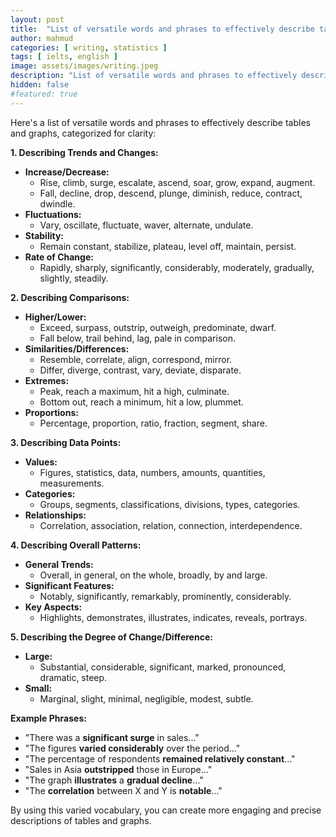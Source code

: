 ```yaml
---
layout: post
title:  "List of versatile words and phrases to effectively describe tables and graphs"
author: mahmud
categories: [ writing, statistics ]
tags: [ ielts, english ]
image: assets/images/writing.jpeg
description: "List of versatile words and phrases to effectively describe tables and graphs"
hidden: false
#featured: true
---
```


Here's a list of versatile words and phrases to effectively describe tables and graphs, categorized for clarity:

**1. Describing Trends and Changes:**

* **Increase/Decrease:**
    * Rise, climb, surge, escalate, ascend, soar, grow, expand, augment.
    * Fall, decline, drop, descend, plunge, diminish, reduce, contract, dwindle.
* **Fluctuations:**
    * Vary, oscillate, fluctuate, waver, alternate, undulate.
* **Stability:**
    * Remain constant, stabilize, plateau, level off, maintain, persist.
* **Rate of Change:**
    * Rapidly, sharply, significantly, considerably, moderately, gradually, slightly, steadily.

**2. Describing Comparisons:**

* **Higher/Lower:**
    * Exceed, surpass, outstrip, outweigh, predominate, dwarf.
    * Fall below, trail behind, lag, pale in comparison.
* **Similarities/Differences:**
    * Resemble, correlate, align, correspond, mirror.
    * Differ, diverge, contrast, vary, deviate, disparate.
* **Extremes:**
    * Peak, reach a maximum, hit a high, culminate.
    * Bottom out, reach a minimum, hit a low, plummet.
* **Proportions:**
    * Percentage, proportion, ratio, fraction, segment, share.

**3. Describing Data Points:**

* **Values:**
    * Figures, statistics, data, numbers, amounts, quantities, measurements.
* **Categories:**
    * Groups, segments, classifications, divisions, types, categories.
* **Relationships:**
    * Correlation, association, relation, connection, interdependence.

**4. Describing Overall Patterns:**

* **General Trends:**
    * Overall, in general, on the whole, broadly, by and large.
* **Significant Features:**
    * Notably, significantly, remarkably, prominently, considerably.
* **Key Aspects:**
    * Highlights, demonstrates, illustrates, indicates, reveals, portrays.

**5. Describing the Degree of Change/Difference:**

* **Large:**
    * Substantial, considerable, significant, marked, pronounced, dramatic, steep.
* **Small:**
    * Marginal, slight, minimal, negligible, modest, subtle.

**Example Phrases:**

* "There was a **significant surge** in sales..."
* "The figures **varied considerably** over the period..."
* "The percentage of respondents **remained relatively constant**..."
* "Sales in Asia **outstripped** those in Europe..."
* "The graph **illustrates** a **gradual decline**..."
* "The **correlation** between X and Y is **notable**..."

By using this varied vocabulary, you can create more engaging and precise descriptions of tables and graphs.
